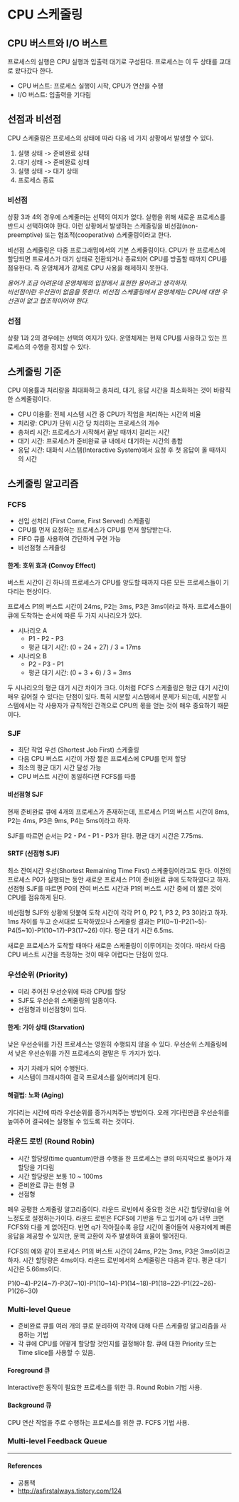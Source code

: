 # CPU 스케줄링

## CPU 버스트와 I/O 버스트

프로세스의 실행은 CPU 실행과 입출력 대기로 구성된다. 프로세스는 이 두 상태를 교대로 왔다갔다 한다.

* CPU 버스트: 프로세스 실행이 시작, CPU가 연산을 수행
* I/O 버스트: 입출력을 기다림

## 선점과 비선점

CPU 스케줄링은 프로세스의 상태에 따라 다음 네 가지 상황에서 발생할 수 있다.

1. 실행 상태 -> 준비완료 상태
2. 대기 상태 -> 준비완료 상태
3. 실행 상태 -> 대기 상태
4. 프로세스 종료

### 비선점

상황 3과 4의 경우에 스케줄러는 선택의 여지가 없다. 실행을 위해 새로운 프로세스를 반드시 선택하여야 한다. 이런 상황에서 발생하는 스케줄링을 비선점(non-preemptive) 또는 협조적(cooperative) 스케줄링이라고 한다.

비선점 스케줄링은 다중 프로그래밍에서의 기본 스케줄링이다. CPU가 한 프로세스에 할당되면 프로세스가 대기 상태로 전환되거나 종료되어 CPU를 방출할 때까지 CPU를 점유한다. 즉 운영체제가 강제로 CPU 사용을 해제하지 못한다.

*용어가 조금 어려운데 운영체제의 입장에서 표현한 용어라고 생각하자.  
비선점이란 우선권이 없음을 뜻한다. 비선점 스케줄링에서 운영체제는 CPU에 대한 우선권이 없고 협조적이어야 한다.*

### 선점

상황 1과 2의 경우에는 선택의 여지가 있다. 운영체제는 현재 CPU를 사용하고 있는 프로세스의 수행을 정지할 수 있다.

## 스케줄링 기준

CPU 이용률과 처리량을 최대화하고 총처리, 대기, 응답 시간을 최소화하는 것이 바람직한 스케줄링이다.

* CPU 이용률: 전체 시스템 시간 중 CPU가 작업을 처리하는 시간의 비율
* 처리량: CPU가 단위 시간 당 처리하는 프로세스의 개수
* 총처리 시간: 프로세스가 시작해서 끝날 때까지 걸리는 시간
* 대기 시간: 프로세스가 준비완료 큐 내에서 대기하는 시간의 총합
* 응답 시간: 대화식 시스템(Interactive System)에서 요청 후 첫 응답이 올 때까지의 시간


## 스케줄링 알고리즘

### FCFS

* 선입 선처리 (First Come, First Served) 스케줄링
* CPU를 먼저 요청하는 프로세스가 CPU를 먼저 할당받는다.
* FIFO 큐를 사용하여 간단하게 구현 가능
* 비선점형 스케줄링

#### 한계: 호위 효과 (Convoy Effect)

버스트 시간이 긴 하나의 프로세스가 CPU를 양도할 때까지 다른 모든 프로세스들이 기다리는 현상이다.

프로세스 P1의 버스트 시간이 24ms, P2는 3ms, P3은 3ms이라고 하자. 프로세스들이 큐에 도착하는 순서에 따른 두 가지 시나리오가 있다.
* 시나리오 A
  * P1 - P2 - P3
  * 평균 대기 시간: (0 + 24 + 27) / 3 = 17ms
* 시나리오 B
  * P2 - P3 - P1
  * 평균 대기 시간: (0 + 3 + 6) / 3 = 3ms

두 시나리오의 평균 대기 시간 차이가 크다. 이처럼 FCFS 스케줄링은 평균 대기 시간이 매우 길어질 수 있다는 단점이 있다. 특히 시분할 시스템에서 문제가 되는데, 시분할 시스템에서는 각 사용자가 규칙적인 간격으로 CPU의 몫을 얻는 것이 매우 중요하기 때문이다.

### SJF

* 최단 작업 우선 (Shortest Job First) 스케줄링
* 다음 CPU 버스트 시간이 가장 짧은 프로세스에 CPU를 먼저 할당
* 최소의 평균 대기 시간 달성 가능
* CPU 버스트 시간이 동일하다면 FCFS를 따름

#### 비선점형 SJF

현재 준비완료 큐에 4개의 프로세스가 존재하는데, 프로세스 P1의 버스트 시간이 8ms, P2는 4ms, P3은 9ms, P4는 5ms이라고 하자.

SJF를 따르면 순서는 P2 - P4 - P1 - P3가 된다. 평균 대기 시간은  7.75ms.

#### SRTF (선점형 SJF)

최소 잔여시간 우선(Shortest Remaining Time First) 스케줄링이라고도 한다. 이전의 프로세스 P0가 실행되는 동안 새로운 프로세스 P1이 준비완료 큐에 도착하였다고 하자. 선점형 SJF를 따르면 P0의 잔여 버스트 시간과 P1의 버스트 시간 중에 더 짧은 것이 CPU를 점유하게 된다.

비선점형 SJF와 상황에 덧붙여 도착 시간이 각각 P1 0, P2 1, P3 2, P3 3이라고 하자. 1ms 차이를 두고 순서대로 도착하였으나 스케줄링 결과는 P1(0~1)-P2(1~5)-P4(5~10)-P1(10~17)-P3(17~26) 이다. 평균 대기 시간 6.5ms.

새로운 프로세스가 도착할 때마다 새로운 스케줄링이 이루어지는 것이다. 따라서 다음 CPU 버스트 시간을 측정하는 것이 매우 어렵다는 단점이 있다.


### 우선순위 (Priority)

* 미리 주어진 우선순위에 따라 CPU를 할당
* SJF도 우선순위 스케줄링의 일종이다.
* 선점형과 비선점형이 있다.

#### 한계: 기아 상태 (Starvation)

낮은 우선순위를 가진 프로세스는 영원히 수행되지 않을 수 있다. 우선순위 스케줄링에서 낮은 우선순위를 가진 프로세스의 결말은 두 가지가 있다.

* 자기 차례가 되어 수행된다.
* 시스템이 크래시하여 결국 프로세스를 잃어버리게 된다.

#### 해결법: 노화 (Aging)

기다리는 시간에 따라 우선순위를 증가시켜주는 방법이다. 오래 기다린만큼 우선순위를 높여주어 결국에는 실행될 수 있도록 하는 것이다.


### 라운드 로빈 (Round Robin)

* 시간 할당량(time quantum)만큼 수행을 한 프로세스는 큐의 마지막으로 들어가 재할당을 기다림
* 시간 할당량은 보통 10 ~ 100ms
* 준비완료 큐는 원형 큐
* 선점형

매우 공평한 스케줄링 알고리즘이다. 라운드 로빈에서 중요한 것은 시간 할당량(q)을 어느정도로 설정하는가이다. 라운드 로빈은 FCFS에 기반을 두고 있기에 q가 너무 크면 FCFS와 다를 게 없어진다. 반면 q가 작아질수록 응답 시간이 줄어들어 사용자에게 빠른 응답을 제공할 수 있지만, 문맥 교환이 자주 발생하여 효율이 떨어진다.

FCFS의 예와 같이 프로세스 P1의 버스트 시간이 24ms, P2는 3ms, P3은 3ms이라고 하자. 시간 할당량은 4ms이다. 라운드 로빈에서의 스케줄링은 다음과 같다. 평균 대기시간은 5.66ms이다.

P1(0~4)-P2(4~7)-P3(7~10)-P1(10~14)-P1(14~18)-P1(18~22)-P1(22~26)-P1(26~30)

### Multi-level Queue

* 준비완료 큐를 여러 개의 큐로 분리하여 각각에 대해 다른 스케줄링 알고리즘을 사용하는 기법
* 각 큐에 CPU를 어떻게 할당할 것인지를 결정해야 함. 큐에 대한 Priority 또는 Time slice를 사용할 수 있음.

#### Foreground 큐

Interactive한 동작이 필요한 프로세스를 위한 큐.
Round Robin 기법 사용.

#### Background 큐

CPU 연산 작업을 주로 수행하는 프로세스를 위한 큐.
FCFS 기법 사용.

### Multi-level Feedback Queue

---

#### References
* 공룡책
* http://asfirstalways.tistory.com/124
